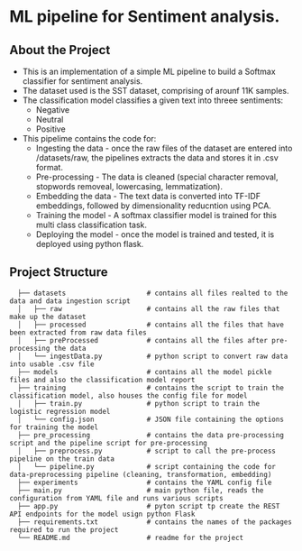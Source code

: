 # ML pipeline for Sentiment analysis.

## About the Project
  * This is an implementation of a simple ML pipeline to build a Softmax classifier for sentiment analysis.
  * The dataset used is the SST dataset, comprising of arounf 11K samples.
  * The classification model classifies a given text into threee sentiments:
    * Negative
    * Neutral
    * Positive
  * This pipelime contains the code for:
    * Ingesting the data - once the raw files of the dataset are entered into /datasets/raw, the pipelines extracts the data and stores it in .csv format.
    * Pre-processing - The data is cleaned (special character removal, stopwords removeal, lowercasing, lemmatization).
    * Embedding the data - The text data is converted into TF-IDF embeddings, followed by dimensionality reducntion using PCA.
    * Training the model -  A softmax classifier model is trained for this multi class classification task. 
    * Deploying the model - once the model is trained and tested, it is deployed using python flask. 
## Project Structure

      ├── datasets                    # contains all files realted to the data and data ingestion script
      │   ├── raw                     # contains all the raw files that make up the dataset
      │   ├── processed               # contains all the files that have been extracted from raw data files
      │   ├── preProcessed            # contains all the files after pre-processing the data
      │   └── ingestData.py           # python script to convert raw data into usable .csv file   
      ├── models                      # contains all the model pickle files and also the classification model report
      ├── training                    # contains the script to train the classification model, also houses the config file for model
      │   ├── train.py                # python script to train the logistic regression model
      │   └── config.json             # JSON file containing the options for training the model
      ├── pre_processing              # contains the data pre-processing script and the pipeline script for pre-processing
      │   ├── preprocess.py           # script to call the pre-process pipeline on the train data
      │   └── pipeline.py             # script containing the code for data-preprocessing pipeline (cleaning, transformation, embedding)
      ├── experiments                 # contains the YAML config file
      ├── main.py                     # main python file, reads the configuration from YAML file and runs various scripts
      ├── app.py                      # pyton script tp create the REST API endpoints for the model usign python Flask
      ├── requirements.txt            # contains the names of the packages required to run the project
      └── README.md                   # readme for the project
